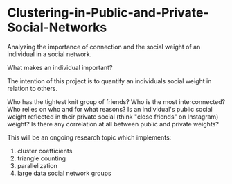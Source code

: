 # Clustering-in-Public-and-Private-Social-Networks
Analyzing the importance of connection and the social weight of an individual in a social network. 

What makes an individual important?

The intention of this project is to quantify an individuals social weight in relation to others. 

Who has the tightest knit group of friends? 
Who is the most interconnected? 
Who relies on who and for what reasons?
Is an individual's public social weight reflected in their private social (think "close friends" on Instagram) weight? 
Is there any correlation at all between public and private weights?

This will be an ongoing research topic which implements:
  1. cluster coefficients
  2. triangle counting
  3. parallelization
  4. large data social network groups

